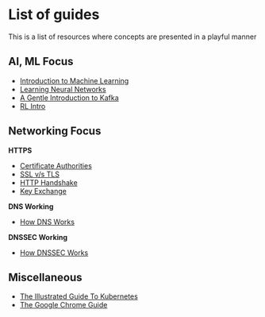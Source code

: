 # List of guides

This is a list of resources where concepts are presented in a playful manner

## AI, ML Focus
- [Introduction to Machine Learning](https://cloud.google.com/products/ai/ml-comic-1)
- [Learning Neural Networks](https://cloud.google.com/products/ai/ml-comic-2)
- [A Gentle Introduction to Kafka](https://www.gentlydownthe.stream/)
- [RL Intro](https://medium.com/hackernoon/intuitive-rl-intro-to-advantage-actor-critic-a2c-4ff545978752)

## Networking Focus

**HTTPS**
- [Certificate Authorities](https://howhttps.works/certificate-authorities/)
- [SSL v/s TLS](https://howhttps.works/https-ssl-tls-differences/)
- [HTTP Handshake](https://howhttps.works/the-handshake/)
- [Key Exchange](https://howhttps.works/the-keys/)

**DNS Working**
- [How DNS Works](https://howdns.works/)

**DNSSEC Working**
- [How DNSSEC Works](https://howdnssec.works/)

## Miscellaneous
- [The Illustrated Guide To Kubernetes](https://www.cncf.io/the-childrens-illustrated-guide-to-kubernetes/)
- [The Google Chrome Guide](https://www.google.com/googlebooks/chrome/med_00.html)
